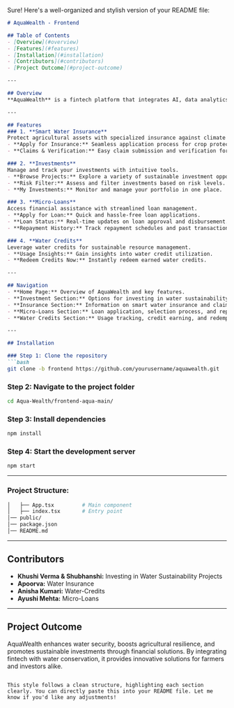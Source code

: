 Sure! Here's a well-organized and stylish version of your README file:

```markdown
# AquaWealth - Frontend

## Table of Contents
- [Overview](#overview)
- [Features](#features)
- [Installation](#installation)
- [Contributors](#contributors)
- [Project Outcome](#project-outcome)

---

## Overview
**AquaWealth** is a fintech platform that integrates AI, data analytics, and financial services to enhance water sustainability and agricultural resilience. The platform provides financial solutions such as **smart water insurance**, **water sustainability investments**, **micro-loans**, and **water credits**. It offers real-time data visualization, portfolio management tools, and an intuitive user interface for efficient financial tracking.

---

## Features
### 1. **Smart Water Insurance**
Protect agricultural assets with specialized insurance against climate risks.
- **Apply for Insurance:** Seamless application process for crop protection.
- **Claims & Verification:** Easy claim submission and verification for quick settlements.

### 2. **Investments**
Manage and track your investments with intuitive tools.
- **Browse Projects:** Explore a variety of sustainable investment opportunities.
- **Risk Filter:** Assess and filter investments based on risk levels.
- **My Investments:** Monitor and manage your portfolio in one place.

### 3. **Micro-Loans**
Access financial assistance with streamlined loan management.
- **Apply for Loan:** Quick and hassle-free loan applications.
- **Loan Status:** Real-time updates on loan approval and disbursement.
- **Repayment History:** Track repayment schedules and past transactions.

### 4. **Water Credits**
Leverage water credits for sustainable resource management.
- **Usage Insights:** Gain insights into water credit utilization.
- **Redeem Credits Now:** Instantly redeem earned water credits.

---

## Navigation
- **Home Page:** Overview of AquaWealth and key features.
- **Investment Section:** Options for investing in water sustainability projects.
- **Insurance Section:** Information on smart water insurance and claim verification.
- **Micro-Loans Section:** Loan application, selection process, and repayment tracking.
- **Water Credits Section:** Usage tracking, credit earning, and redemption details.

---

## Installation

### Step 1: Clone the repository
```bash
git clone -b frontend https://github.com/yourusername/aquawealth.git
```

### Step 2: Navigate to the project folder
```bash
cd Aqua-Wealth/frontend-aqua-main/
```

### Step 3: Install dependencies
```bash
npm install
```

### Step 4: Start the development server
```bash
npm start
```

---

### Project Structure:
```bash
│   ├── App.tsx         # Main component
│   ├── index.tsx       # Entry point
│── public/
│── package.json
│── README.md
```

---

## Contributors
- **Khushi Verma & Shubhanshi:** Investing in Water Sustainability Projects
- **Apoorva:** Water Insurance
- **Anisha Kumari:** Water-Credits
- **Ayushi Mehta:** Micro-Loans

---

## Project Outcome
AquaWealth enhances water security, boosts agricultural resilience, and promotes sustainable investments through financial solutions. By integrating fintech with water conservation, it provides innovative solutions for farmers and investors alike.

```

This style follows a clean structure, highlighting each section clearly. You can directly paste this into your README file. Let me know if you'd like any adjustments!
